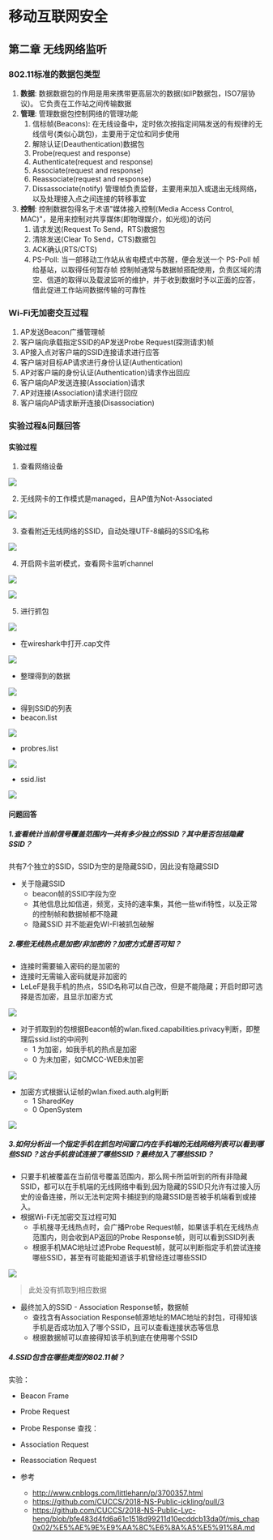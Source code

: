 # 移动互联网安全 
## 第二章 无线网络监听

### 802.11标准的数据包类型
1. **数据**: 数据数据包的作用是用来携带更高层次的数据(如IP数据包，ISO7层协议)。
它负责在工作站之间传输数据
2. **管理**: 管理数据包控制网络的管理功能
    1) 信标帧(Beacons): 在无线设备中，定时依次按指定间隔发送的有规律的无线信号(类似心跳包)，主要用于定位和同步使用
    2) 解除认证(Deauthentication)数据包 
    3) Probe(request and response)
    4) Authenticate(request and response)
    5) Associate(request and response)
    6) Reassociate(request and response)
    7) Dissassociate(notify) 
管理帧负责监督，主要用来加入或退出无线网络，以及处理接入点之间连接的转移事宜
3. **控制**: 控制数据包得名于术语"媒体接入控制(Media Access Control, MAC)"，是用来控制对共享媒体(即物理媒介，如光缆)的访问
    1) 请求发送(Request To Send，RTS)数据包
    2) 清除发送(Clear To Send，CTS)数据包
    3) ACK确认(RTS/CTS)  
    4) PS-Poll: 当一部移动工作站从省电模式中苏醒，便会发送一个 PS-Poll 帧给基站，以取得任何暂存帧 
控制帧通常与数据帧搭配使用，负责区域的清空、信道的取得以及载波监听的维护，并于收到数据时予以正面的应答，借此促进工作站间数据传输的可靠性

### Wi-Fi无加密交互过程
1. AP发送Beacon广播管理帧
2. 客户端向承载指定SSID的AP发送Probe Request(探测请求)帧
3. AP接入点对客户端的SSID连接请求进行应答
4. 客户端对目标AP请求进行身份认证(Authentication)
5. AP对客户端的身份认证(Authentication)请求作出回应
6. 客户端向AP发送连接(Association)请求
7. AP对连接(Association)请求进行回应
8. 客户端向AP请求断开连接(Disassociation)

### 实验过程&问题回答
#### 实验过程
1. 查看网络设备

![](查看网络设备.png)

2. 无线网卡的工作模式是managed，且AP值为Not-Associated

![](无线网卡.png)

3. 查看附近无线网络的SSID，自动处理UTF-8编码的SSID名称

![](附近无线网络.png)

4. 开启网卡监听模式，查看网卡监听channel

![](开启网卡监听模式.png)

![](查看网卡监听.png)

5. 进行抓包

![](抓包.png)

* 在wireshark中打开.cap文件

![](ws2.png)

* 整理得到的数据

![](整理.png)

* 得到SSID的列表
* beacon.list
 
![](beacon.png)  

* probres.list

![](probres.png)  

* ssid.list
 
![](ssid.png)  


#### 问题回答

##### 1.查看统计当前信号覆盖范围内一共有多少独立的SSID？其中是否包括隐藏SSID？
共有7个独立的SSID，SSID为空的是隐藏SSID，因此没有隐藏SSID
* 关于隐藏SSID
   * beacon帧的SSID字段为空  
   * 其他信息比如信道，频宽，支持的速率集，其他一些wifi特性，以及正常的控制帧和数据帧都不隐藏
   * 隐藏SSID 并不能避免WI-FI被抓包破解

##### 2.哪些无线热点是加密/非加密的？加密方式是否可知？
* 连接时需要输入密码的是加密的
* 连接时无需输入密码就是非加密的
* LeLeF是我手机的热点，SSID名称可以自己改，但是不能隐藏；开启时即可选择是否加密，且显示加密方式

![](加密和非加密.png)

* 对于抓取到的包根据Beacon帧的wlan.fixed.capabilities.privacy判断，即整理后ssid.list的中间列
   * 1 为加密，如我手机的热点是加密
   * 0 为未加密，如CMCC-WEB未加密

![](ssid.png)

* 加密方式根据认证帧的wlan.fixed.auth.alg判断
  * 1 SharedKey 
  * 0 OpenSystem 

![](加密方式.png)

##### 3.如何分析出一个指定手机在抓包时间窗口内在手机端的无线网络列表可以看到哪些SSID？这台手机尝试连接了哪些SSID？最终加入了哪些SSID？
* 只要手机被覆盖在当前信号覆盖范围内，那么网卡所监听到的所有非隐藏SSID，都可以在手机端的无线网络中看到;因为隐藏的SSID只允许有过接入历史的设备连接，所以无法判定网卡捕捉到的隐藏SSID是否被手机端看到或接入。
* 根据Wi-Fi无加密交互过程可知
  *  手机搜寻无线热点时，会广播Probe Request帧，如果该手机在无线热点范围内，则会收到AP返回的Probe Response帧，则可以看到SSID列表
  *  根据手机MAC地址过滤Probe Request帧，就可以判断指定手机尝试连接哪些SSID，甚至有可能能知道该手机曾经连过哪些SSID
  
![](尝试连接)

> 此处没有抓取到相应数据  

* 最终加入的SSID - Association Response帧，数据帧
  * 查找含有Association 
Response帧源地址的MAC地址的封包，可得知该手机是否成功加入了哪个SSID，且可以查看连接状态等信息
  * 根据数据帧可以直接得知该手机到底在使用哪个SSID 

##### 4.SSID包含在哪些类型的802.11帧？
实验：
* Beacon Frame 
* Probe Request 
* Probe Response 
查找：
* Association Request 
* Reassociation Request 




* 参考
  * http://www.cnblogs.com/littlehann/p/3700357.html
  * https://github.com/CUCCS/2018-NS-Public-jckling/pull/3
  * https://github.com/CUCCS/2018-NS-Public-Lyc-heng/blob/bfe483d4fd6a61c1518d99211d10ecddcb13da0f/mis_chap0x02/%E5%AE%9E%E9%AA%8C%E6%8A%A5%E5%91%8A.md